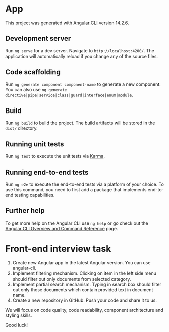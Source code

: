 # App

This project was generated with [Angular CLI](https://github.com/angular/angular-cli) version 14.2.6.

## Development server

Run `ng serve` for a dev server. Navigate to `http://localhost:4200/`. The application will automatically reload if you change any of the source files.

## Code scaffolding

Run `ng generate component component-name` to generate a new component. You can also use `ng generate directive|pipe|service|class|guard|interface|enum|module`.

## Build

Run `ng build` to build the project. The build artifacts will be stored in the `dist/` directory.

## Running unit tests

Run `ng test` to execute the unit tests via [Karma](https://karma-runner.github.io).

## Running end-to-end tests

Run `ng e2e` to execute the end-to-end tests via a platform of your choice. To use this command, you need to first add a package that implements end-to-end testing capabilities.

## Further help

To get more help on the Angular CLI use `ng help` or go check out the [Angular CLI Overview and Command Reference](https://angular.io/cli) page.



# Front-end interview task

1. Create new Angular app in the latest Angular version. You can use angular-cli.
2. Implement filtering mechanism. Clicking on item in the left side menu should filter out only documents from selected category.
3. Implement partial search mechanism. Typing in search box should filter out only those documents which contain provided text in document name.
4. Create a new repository in GitHub. Push your code and share it to us.

We will focus on code quality, code readability, component architecture and styling skills.

Good luck!
